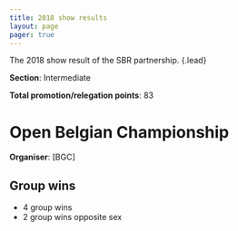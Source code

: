 ```yaml
---
title: 2018 show results
layout: page
pager: true
---
```


The 2018 show result of the SBR partnership.
{.lead}

**Section**: Intermediate

**Total promotion/relegation points**: 83

<!-- TODO - Should be generated from a json file.-->
# Open Belgian Championship
**Organiser**: [BGC]

## Group wins

- 4 group wins
- 2 group wins opposite sex

